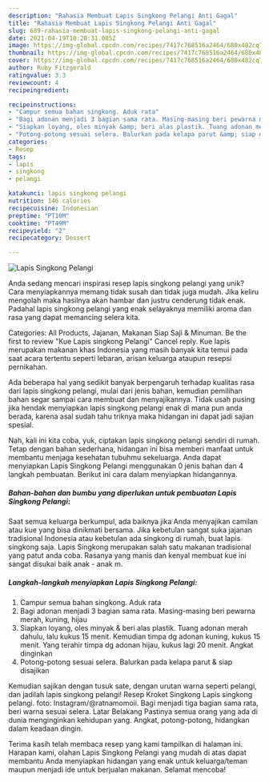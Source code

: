 ```yaml
---
description: "Rahasia Membuat Lapis Singkong Pelangi Anti Gagal"
title: "Rahasia Membuat Lapis Singkong Pelangi Anti Gagal"
slug: 689-rahasia-membuat-lapis-singkong-pelangi-anti-gagal
date: 2021-04-19T10:20:31.085Z
image: https://img-global.cpcdn.com/recipes/7417c768516a2464/680x482cq70/lapis-singkong-pelangi-foto-resep-utama.jpg
thumbnail: https://img-global.cpcdn.com/recipes/7417c768516a2464/680x482cq70/lapis-singkong-pelangi-foto-resep-utama.jpg
cover: https://img-global.cpcdn.com/recipes/7417c768516a2464/680x482cq70/lapis-singkong-pelangi-foto-resep-utama.jpg
author: Ruby Fitzgerald
ratingvalue: 3.3
reviewcount: 4
recipeingredient:

recipeinstructions:
- "Campur semua bahan singkong. Aduk rata"
- "Bagi adonan menjadi 3 bagian sama rata. Masing-masing beri pewarna merah, kuning, hijau"
- "Siapkan loyang, oles minyak &amp; beri alas plastik. Tuang adonan merah dahulu, lalu kukus 15 menit. Kemudian timpa dg adonan kuning, kukus 15 menit. Yang terahir timpa dg adonan hijau, kukus lagi 20 menit. Angkat dinginkan"
- "Potong-potong sesuai selera. Balurkan pada kelapa parut &amp; siap disajikan"
categories:
- Resep
tags:
- lapis
- singkong
- pelangi

katakunci: lapis singkong pelangi 
nutrition: 146 calories
recipecuisine: Indonesian
preptime: "PT10M"
cooktime: "PT49M"
recipeyield: "2"
recipecategory: Dessert

---
```



![Lapis Singkong Pelangi](https://img-global.cpcdn.com/recipes/7417c768516a2464/680x482cq70/lapis-singkong-pelangi-foto-resep-utama.jpg)

Anda sedang mencari inspirasi resep lapis singkong pelangi yang unik? Cara menyiapkannya memang tidak susah dan tidak juga mudah. Jika keliru mengolah maka hasilnya akan hambar dan justru cenderung tidak enak. Padahal lapis singkong pelangi yang enak selayaknya memiliki aroma dan rasa yang dapat memancing selera kita.

Categories: All Products, Jajanan, Makanan Siap Saji &amp; Minuman. Be the first to review &#34;Kue Lapis singkong Pelangi&#34; Cancel reply. Kue lapis merupakan makanan khas Indonesia yang masih banyak kita temui pada saat acara tertentu seperti lebaran, arisan keluarga ataupun resepsi pernikahan.

Ada beberapa hal yang sedikit banyak berpengaruh terhadap kualitas rasa dari lapis singkong pelangi, mulai dari jenis bahan, kemudian pemilihan bahan segar sampai cara membuat dan menyajikannya. Tidak usah pusing jika hendak menyiapkan lapis singkong pelangi enak di mana pun anda berada, karena asal sudah tahu triknya maka hidangan ini dapat jadi sajian spesial.


Nah, kali ini kita coba, yuk, ciptakan lapis singkong pelangi sendiri di rumah. Tetap dengan bahan sederhana, hidangan ini bisa memberi manfaat untuk membantu menjaga kesehatan tubuhmu sekeluarga. Anda dapat menyiapkan Lapis Singkong Pelangi menggunakan 0 jenis bahan dan 4 langkah pembuatan. Berikut ini cara dalam menyiapkan hidangannya.

<!--inarticleads1-->

##### Bahan-bahan dan bumbu yang diperlukan untuk pembuatan Lapis Singkong Pelangi:



Saat semua keluarga berkumpul, ada baiknya jika Anda menyajikan camilan atau kue yang bisa dinikmati bersama. Jika kebetulan sangat suka jajanan tradisional Indonesia atau kebetulan ada singkong di rumah, buat lapis singkong saja. Lapis Singkong merupakan salah satu makanan tradisional yang patut anda coba. Rasanya yang manis dan kenyal membuat kue ini sangat disukai baik anak - anak m. 

<!--inarticleads2-->

##### Langkah-langkah menyiapkan Lapis Singkong Pelangi:

1. Campur semua bahan singkong. Aduk rata
1. Bagi adonan menjadi 3 bagian sama rata. Masing-masing beri pewarna merah, kuning, hijau
1. Siapkan loyang, oles minyak &amp; beri alas plastik. Tuang adonan merah dahulu, lalu kukus 15 menit. Kemudian timpa dg adonan kuning, kukus 15 menit. Yang terahir timpa dg adonan hijau, kukus lagi 20 menit. Angkat dinginkan
1. Potong-potong sesuai selera. Balurkan pada kelapa parut &amp; siap disajikan


Kemudian sajikan dengan tusuk sate, dengan urutan warna seperti pelangi, dan jadilah lapis singkong pelangi! Resep Kroket Singkong Lapis singkong pelangi. foto: Instagram/@ratnamomoii. Bagi menjadi tiga bagian sama rata, beri warna sesuai selera. Latar Belakang Pastinya semua orang yang ada di dunia menginginkan kehidupan yang. Angkat, potong-potong, hidangkan dalam keadaan dingin. 

Terima kasih telah membaca resep yang kami tampilkan di halaman ini. Harapan kami, olahan Lapis Singkong Pelangi yang mudah di atas dapat membantu Anda menyiapkan hidangan yang enak untuk keluarga/teman maupun menjadi ide untuk berjualan makanan. Selamat mencoba!

